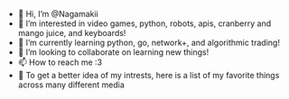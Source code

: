 - 👋 Hi, I’m @Nagamakii
- 👀 I’m interested in video games, python, robots, apis, cranberry and mango juice, and keyboards!
- 🌱 I’m currently learning python, go, network+, and algorithmic trading!
- 💞️ I’m looking to collaborate on learning new things!
- 📫 How to reach me :3
- 🥞 To get a better idea of my intrests, here is a list of my favorite things across many different media

<!---
Nagamakii/Nagamakii is a ✨ special ✨ repository because its `README.md` (this file) appears on your GitHub profile.
You can click the Preview link to take a look at your changes.
--->
